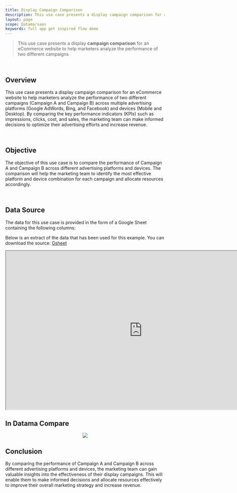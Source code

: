 ```yaml
---
title: Display Campaign Comparison
description: This use case presents a display campaign comparison for an eCommerce website to help marketers analyze the performance of two different campaigns
layout: page
scope: Datama/saas
keywords: full app get inspired flow demo 
---
```

> This use case presents a display **campaign comparison** for an eCommerce website to help marketers analyze the performance of two different campaigns

<br>

## Overview

This use case presents a display campaign comparison for an eCommerce website to help marketers analyze the performance of two different campaigns (Campaign A and Campaign B) across multiple advertising platforms (Google AdWords, Bing, and Facebook) and devices (Mobile and Desktop). By comparing the key performance indicators (KPIs) such as impressions, clicks, cost, and sales, the marketing team can make informed decisions to optimize their advertising efforts and increase revenue.

<br>

## Objective

The objective of this use case is to compare the performance of Campaign A and Campaign B across different advertising platforms and devices. The comparison will help the marketing team to identify the most effective platform and device combination for each campaign and allocate resources accordingly.

<br>

## Data Source

The data for this use case is provided in the form of a Google Sheet containing the following columns:



Below is an extract of the data that has been used for this example. You can download the source: [Gsheet](https://docs.google.com/spreadsheets/d/1bNEeqm5CfpPmYPr_t4ff1xcJkSBKoVvwJd4vKB0sDzs/edit#gid=42212778)

<iframe src="https://docs.google.com/spreadsheets/d/e/2PACX-1vTXYphkUS8WX6Wa4GZp5LBisnEOoqdLyp9darrXuIJPqmsnv_f8Tvhq_0sNX7L2uVfIaJjonTP2j8Fm/pubhtml?gid=42212778&amp;single=true&amp;widget=true&amp;headers=false" width="860" height="500"></iframe>

## In Datama Compare

<center><img src="{{site.url}}/{{site.baseurl}}/core_app/new/interface/homepage/get_inspired/images/Example_DisplayCampaignComparison.jpg "/></center>


## Conclusion 

By comparing the performance of Campaign A and Campaign B across different advertising platforms and devices, the marketing team can gain valuable insights into the effectiveness of their display campaigns. This will enable them to make informed decisions and allocate resources effectively to improve their overall marketing strategy and increase revenue.
